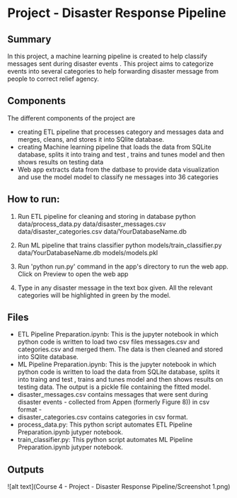 # Project - Disaster Response Pipeline 

## Summary
In this project, a machine learning pipeline is created to help classify messages sent during disaster events . This project aims to categorize events into several categories to help forwarding disaster message from people to correct relief agency.

## Components
The different components of the project are 
- creating ETL pipeline that processes category and messages data and  merges, cleans, and stores it into SQlite database.
- creating Machine learning pipeline that loads the data from SQLite database, splits it into traing and test , trains and tunes model and then shows results on testing data
- Web app extracts data from the datbase to provide data visualization and use the model model to classify ne messages into 36 categories

## How to run:
1. Run ETL pipeline for cleaning and storing in database 
    python data/process_data.py data/disaster_messages.csv data/disaster_categories.csv data/YourDatabaseName.db

2. Run ML pipeline that trains classifier 
    python models/train_classifier.py data/YourDatabaseName.db models/models.pkl

3. Run 'python run.py' command in the app's directory to run the web app. Click on Preview to open the web app

4. Type in any disaster message in the text box given. All the relevant categories will be highlighted in green by the model.


## Files

- ETL Pipeline Preparation.ipynb: This is the jupyter notebook in which python code is written to load two csv files messages.csv and categories.csv and merged them. The data is then cleaned and stored into SQlite database.
- ML Pipeline Preparation.ipynb: This is the jupyter notebook in which python code is written to load the data from SQLite database, splits it into traing and test , trains and tunes model and then shows results on testing data. The output is a pickle file containing the fitted model.
- disaster_messages.csv contains messages that were sent during disaster events - collected from Appen  (formerly Figure 8)) in csv format -
- disaster_categories.csv contains categories in csv format.
- process_data.py: This python script automates ETL Pipeline Preparation.ipynb jutyper notebook.
- train_classifier.py: This python script automates ML Pipeline Preparation.ipynb jutyper notebook.

## Outputs

![alt text](Course 4 - Project - Disaster Response Pipeline/Screenshot 1.png)

